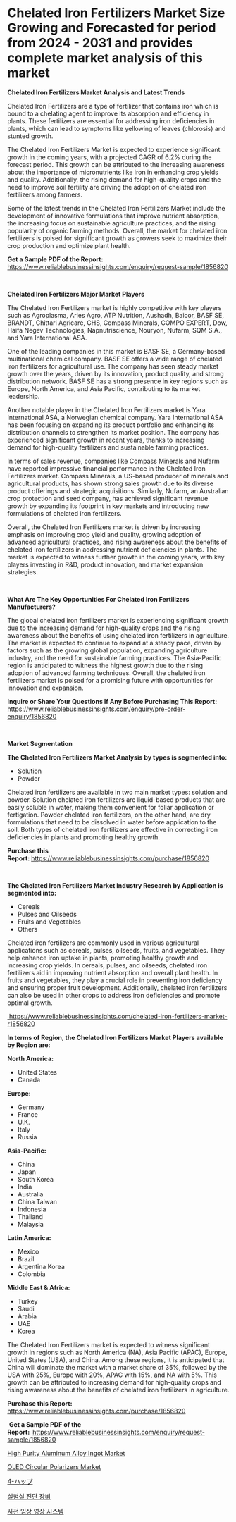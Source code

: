 <p><h1>Chelated Iron Fertilizers Market Size Growing and Forecasted for period from 2024 - 2031 and provides complete market analysis of this market</h1></p><p><strong>Chelated Iron Fertilizers Market Analysis and Latest Trends</strong></p>
<p><p>Chelated Iron Fertilizers are a type of fertilizer that contains iron which is bound to a chelating agent to improve its absorption and efficiency in plants. These fertilizers are essential for addressing iron deficiencies in plants, which can lead to symptoms like yellowing of leaves (chlorosis) and stunted growth.</p><p>The Chelated Iron Fertilizers Market is expected to experience significant growth in the coming years, with a projected CAGR of 6.2% during the forecast period. This growth can be attributed to the increasing awareness about the importance of micronutrients like iron in enhancing crop yields and quality. Additionally, the rising demand for high-quality crops and the need to improve soil fertility are driving the adoption of chelated iron fertilizers among farmers.</p><p>Some of the latest trends in the Chelated Iron Fertilizers Market include the development of innovative formulations that improve nutrient absorption, the increasing focus on sustainable agriculture practices, and the rising popularity of organic farming methods. Overall, the market for chelated iron fertilizers is poised for significant growth as growers seek to maximize their crop production and optimize plant health.</p></p>
<p><strong>Get a Sample PDF of the Report:&nbsp;</strong> <a href="https://www.reliablebusinessinsights.com/enquiry/request-sample/1856820">https://www.reliablebusinessinsights.com/enquiry/request-sample/1856820</a></p>
<p>&nbsp;</p>
<p><strong>Chelated Iron Fertilizers Major Market Players</strong></p>
<p><p>The Chelated Iron Fertilizers market is highly competitive with key players such as Agroplasma, Aries Agro, ATP Nutrition, Aushadh, Baicor, BASF SE, BRANDT, Chittari Agricare, CHS, Compass Minerals, COMPO EXPERT, Dow, Haifa Negev Technologies, Napnutriscience, Nouryon, Nufarm, SQM S.A., and Yara International ASA.</p><p>One of the leading companies in this market is BASF SE, a Germany-based multinational chemical company. BASF SE offers a wide range of chelated iron fertilizers for agricultural use. The company has seen steady market growth over the years, driven by its innovation, product quality, and strong distribution network. BASF SE has a strong presence in key regions such as Europe, North America, and Asia Pacific, contributing to its market leadership.</p><p>Another notable player in the Chelated Iron Fertilizers market is Yara International ASA, a Norwegian chemical company. Yara International ASA has been focusing on expanding its product portfolio and enhancing its distribution channels to strengthen its market position. The company has experienced significant growth in recent years, thanks to increasing demand for high-quality fertilizers and sustainable farming practices.</p><p>In terms of sales revenue, companies like Compass Minerals and Nufarm have reported impressive financial performance in the Chelated Iron Fertilizers market. Compass Minerals, a US-based producer of minerals and agricultural products, has shown strong sales growth due to its diverse product offerings and strategic acquisitions. Similarly, Nufarm, an Australian crop protection and seed company, has achieved significant revenue growth by expanding its footprint in key markets and introducing new formulations of chelated iron fertilizers.</p><p>Overall, the Chelated Iron Fertilizers market is driven by increasing emphasis on improving crop yield and quality, growing adoption of advanced agricultural practices, and rising awareness about the benefits of chelated iron fertilizers in addressing nutrient deficiencies in plants. The market is expected to witness further growth in the coming years, with key players investing in R&D, product innovation, and market expansion strategies.</p></p>
<p>&nbsp;</p>
<p><strong>What Are The Key Opportunities For Chelated Iron Fertilizers Manufacturers?</strong></p>
<p><p>The global chelated iron fertilizers market is experiencing significant growth due to the increasing demand for high-quality crops and the rising awareness about the benefits of using chelated iron fertilizers in agriculture. The market is expected to continue to expand at a steady pace, driven by factors such as the growing global population, expanding agriculture industry, and the need for sustainable farming practices. The Asia-Pacific region is anticipated to witness the highest growth due to the rising adoption of advanced farming techniques. Overall, the chelated iron fertilizers market is poised for a promising future with opportunities for innovation and expansion.</p></p>
<p><strong>Inquire or Share Your Questions If Any Before Purchasing This Report:</strong> <a href="https://www.reliablebusinessinsights.com/enquiry/pre-order-enquiry/1856820">https://www.reliablebusinessinsights.com/enquiry/pre-order-enquiry/1856820</a></p>
<p>&nbsp;</p>
<p><strong>Market Segmentation</strong></p>
<p><strong>The Chelated Iron Fertilizers Market Analysis by types is segmented into:</strong></p>
<p><ul><li>Solution</li><li>Powder</li></ul></p>
<p><p>Chelated iron fertilizers are available in two main market types: solution and powder. Solution chelated iron fertilizers are liquid-based products that are easily soluble in water, making them convenient for foliar application or fertigation. Powder chelated iron fertilizers, on the other hand, are dry formulations that need to be dissolved in water before application to the soil. Both types of chelated iron fertilizers are effective in correcting iron deficiencies in plants and promoting healthy growth.</p></p>
<p><strong>Purchase this Report:&nbsp;</strong><a href="https://www.reliablebusinessinsights.com/purchase/1856820">https://www.reliablebusinessinsights.com/purchase/1856820</a></p>
<p>&nbsp;</p>
<p><strong>The Chelated Iron Fertilizers Market Industry Research by Application is segmented into:</strong></p>
<p><ul><li>Cereals</li><li>Pulses and Oilseeds</li><li>Fruits and Vegetables</li><li>Others</li></ul></p>
<p><p>Chelated iron fertilizers are commonly used in various agricultural applications such as cereals, pulses, oilseeds, fruits, and vegetables. They help enhance iron uptake in plants, promoting healthy growth and increasing crop yields. In cereals, pulses, and oilseeds, chelated iron fertilizers aid in improving nutrient absorption and overall plant health. In fruits and vegetables, they play a crucial role in preventing iron deficiency and ensuring proper fruit development. Additionally, chelated iron fertilizers can also be used in other crops to address iron deficiencies and promote optimal growth.</p></p>
<p><a href="https://www.reliablebusinessinsights.com/chelated-iron-fertilizers-market-r1856820">&nbsp;https://www.reliablebusinessinsights.com/chelated-iron-fertilizers-market-r1856820</a></p>
<p><strong>In terms of Region, the Chelated Iron Fertilizers Market Players available by Region are:</strong></p>
<p>
    <p> <strong> North America: </strong>
        <ul>
            <li>United States</li>
            <li>Canada</li>
        </ul>
        </p> 
    <p> <strong> Europe: </strong>
        <ul>
            <li>Germany</li>
            <li>France</li>
            <li>U.K.</li>
            <li>Italy</li>
            <li>Russia</li>
        </ul>
        </p> 
    <p> <strong> Asia-Pacific: </strong>
        <ul>
            <li>China</li>
            <li>Japan</li>
            <li>South Korea</li>
            <li>India</li>
            <li>Australia</li>
            <li>China Taiwan</li>
            <li>Indonesia</li>
            <li>Thailand</li>
            <li>Malaysia</li>
        </ul>
        </p> 
    <p> <strong> Latin America: </strong>
        <ul>
            <li>Mexico</li>
            <li>Brazil</li>
            <li>Argentina Korea</li>
            <li>Colombia</li>
        </ul>
        </p> 
    <p> <strong> Middle East & Africa: </strong>
        <ul>
            <li>Turkey</li>
            <li>Saudi</li>
            <li>Arabia</li>
            <li>UAE</li>
            <li>Korea</li>
        </ul>
    </p>
    </p>
<p><p>The Chelated Iron Fertilizers market is expected to witness significant growth in regions such as North America (NA), Asia Pacific (APAC), Europe, United States (USA), and China. Among these regions, it is anticipated that China will dominate the market with a market share of 35%, followed by the USA with 25%, Europe with 20%, APAC with 15%, and NA with 5%. This growth can be attributed to increasing demand for high-quality crops and rising awareness about the benefits of chelated iron fertilizers in agriculture.</p></p>
<p><strong>Purchase this Report: </strong><a href="https://www.reliablebusinessinsights.com/purchase/1856820">https://www.reliablebusinessinsights.com/purchase/1856820</a></p>
<p>&nbsp;<strong>Get a Sample PDF of the Report:&nbsp;&nbsp;</strong><a href="https://www.reliablebusinessinsights.com/enquiry/request-sample/1856820">https://www.reliablebusinessinsights.com/enquiry/request-sample/1856820</a></p>
<p><strong></strong></p>
<p><p><a href="https://github.com/PeterParrish5/Market-Research-Report-List-5/blob/main/high-purity-aluminum-alloy-ingot-market.md">High Purity Aluminum Alloy Ingot Market</a></p><p><a href="https://github.com/fauzi1101fauzi/Market-Research-Report-List-1/blob/main/oled-circular-polarizers-market.md">OLED Circular Polarizers Market</a></p><p><a href="https://github.com/AhmadMann1950/Market-Research-Report-List-1/blob/main/3838444119690.md">4-ハップ</a></p><p><a href="https://github.com/AnthonyWratten/Market-Research-Report-List-1/blob/main/3310976126848.md">실험실 진단 장비</a></p><p><a href="https://github.com/plelbej847484502/Market-Research-Report-List-2/blob/main/5574118126849.md">사전 임상 영상 시스템</a></p></p>